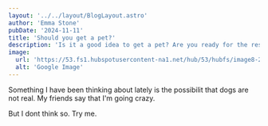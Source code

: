 ```yaml
---
layout: '../../layout/BlogLayout.astro'
author: 'Emma Stone'
pubDate: '2024-11-11'
title: 'Should you get a pet?'
description: 'Is it a good idea to get a pet? Are you ready for the responsibility?'
image:
  url: 'https://53.fs1.hubspotusercontent-na1.net/hub/53/hubfs/image8-2.jpg?width=600&name=image8-2.jpg'
  alt: 'Google Image'
---
```


Something I have been thinking about lately is the possibilit that dogs are not real.
My friends say that I'm going crazy.

But I dont think so.
Try me.

